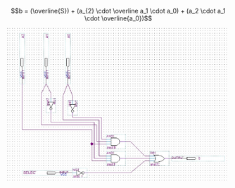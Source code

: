 $$b = (\overline{S}) + (a_{2} \cdot \overline a_1 \cdot a_0) + (a_2  \cdot a_1  \cdot \overline{a_0})$$

![segment_scheme](https://github.com/nicolas-dalcorso/nrdclib/blob/main/7_segment_display/segments/segment_b/segment_b_scheme.jpg)